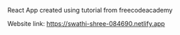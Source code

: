 React App created using tutorial from freecodeacademy



Website link: 
https://swathi-shree-084690.netlify.app
